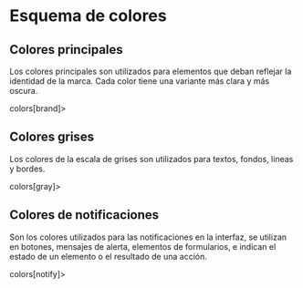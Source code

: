 # Esquema de colores

## Colores principales

Los colores principales son utilizados para elementos que deban reflejar la identidad de la marca. Cada color tiene una variante más clara y más oscura.

colors[brand]>

## Colores grises
Los colores de la escala de grises son utilizados para textos, fondos, lineas y bordes.

colors[gray]>

## Colores de notificaciones
Son los colores utilizados para las notificaciones en la interfaz, se utilizan en botones, mensajes de alerta, elementos de formularios, e indican el estado de un elemento o el resultado de una acción.

colors[notify]>
